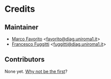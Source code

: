 # Credits

## Maintainer

* [Marco Favorito](https://github.com/marcofavorito) <[favorito@diag.uniroma1.it](mailto:favorito@diag.uniroma1.it)>
* [Francesco Fuggitti](https://github.com/francescofuggitti) <[fuggitti@diag.uniroma1.it](mailto:fuggitti@diag.uniroma1.it)>

## Contributors

None yet. [Why not be the first](./contributing.md)? 
